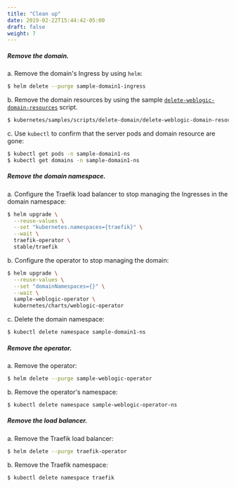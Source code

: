 ```yaml
---
title: "Clean up"
date: 2019-02-22T15:44:42-05:00
draft: false
weight: 7
---
```



##### Remove the domain.

a.	Remove the domain's Ingress by using `helm`:

```bash
$ helm delete --purge sample-domain1-ingress
```
b.	Remove the domain resources by using the sample [`delete-weblogic-domain-resources`](../kubernetes/samples/scripts/delete-domain/delete-weblogic-domain-resources.sh) script.

```bash
$ kubernetes/samples/scripts/delete-domain/delete-weblogic-domain-resources.sh -d sample-domain1
```

c.	Use `kubectl` to confirm that the server pods and domain resource are gone:

```bash
$ kubectl get pods -n sample-domain1-ns
$ kubectl get domains -n sample-domain1-ns
```

##### Remove the domain namespace.
a.	Configure the Traefik load balancer to stop managing the Ingresses in the domain namespace:

```bash
$ helm upgrade \
  --reuse-values \
  --set "kubernetes.namespaces={traefik}" \
  --wait \
  traefik-operator \
  stable/traefik
```

b.	Configure the operator to stop managing the domain:

```bash
$ helm upgrade \
  --reuse-values \
  --set "domainNamespaces={}" \
  --wait \
  sample-weblogic-operator \
  kubernetes/charts/weblogic-operator
```
c.	Delete the domain namespace:

```bash
$ kubectl delete namespace sample-domain1-ns
```


##### Remove the operator.

a.	Remove the operator:

```bash
$ helm delete --purge sample-weblogic-operator
```

b.	Remove the operator's namespace:

```bash
$ kubectl delete namespace sample-weblogic-operator-ns
```

##### Remove the load balancer.

a.	Remove the Traefik load balancer:

```bash
$ helm delete --purge traefik-operator
```

b.	Remove the Traefik namespace:

```bash
$ kubectl delete namespace traefik
```
